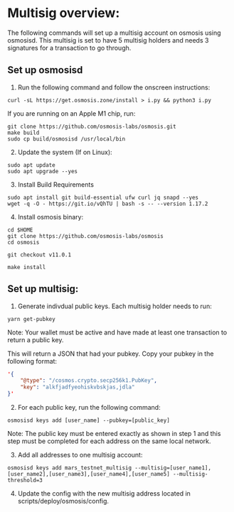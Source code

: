 # Multisig overview:

The following commands will set up a multisig account on osmosis using osmosisd.
This multisig is set to have 5 multisig holders and needs 3 signatures for a transaction to go through.

## Set up osmosisd

1. Run the following command and follow the onscreen instructions:

```
curl -sL https://get.osmosis.zone/install > i.py && python3 i.py
```

If you are running on an Apple M1 chip, run:

```
git clone https://github.com/osmosis-labs/osmosis.git
make build
sudo cp build/osmosisd /usr/local/bin
```

2. Update the system (If on Linux):

```
sudo apt update
sudo apt upgrade --yes
```

3. Install Build Requirements

```
sudo apt install git build-essential ufw curl jq snapd --yes
wget -q -O - https://git.io/vQhTU | bash -s -- --version 1.17.2
```

4. Install osmosis binary:

```
cd $HOME
git clone https://github.com/osmosis-labs/osmosis
cd osmosis

git checkout v11.0.1

make install
```

## Set up multisig:

1. Generate indivdual public keys. Each multisig holder needs to run:

```
yarn get-pubkey
```

Note: Your wallet must be active and have made at least one transaction to return a public key.

This will return a JSON that had your pubkey. Copy your pubkey in the following format:

```JSON
'{
    "@type": "/cosmos.crypto.secp256k1.PubKey",
    "key": "alkfjadfyeohiskvbskjas,jdla"
}'
```

2. For each public key, run the following command: 

```
osmosisd keys add [user_name] --pubkey=[public_key]
```
Note: The public key must be entered exactly as shown in step 1 and this step must be completed for each address on the same local network.

3. Add all addresses to one multisig account: 
```
osmosisd keys add mars_testnet_multisig --multisig=[user_name1],[user_name2],[user_name3],[user_name4],[user_name5] --multisig-threshold=3
```

4. Update the config with the new multisig address located in scripts/deploy/osmosis/config.
